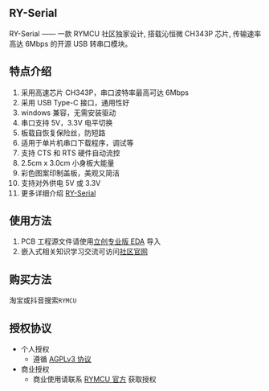 ## RY-Serial
RY-Serial —— 一款 RYMCU 社区独家设计, 搭载沁恒微 CH343P 芯片, 传输速率高达 6Mbps 的开源 USB 转串口模块。
## 特点介绍
1. 采用高速芯片 CH343P，串口波特率最高可达 6Mbps
2. 采用 USB Type-C 接口，通用性好
3. windows 兼容，无需安装驱动
4. 串口支持 5V，3.3V 电平切换
5. 板载自恢复保险丝，防短路
6. 适用于单片机串口下载程序，调试等
7. 支持 CTS 和 RTS 硬件自动流控
8. 2.5cm x 3.0cm 小身板大能量
9. 彩色图案印制盖板，美观又简洁
10. 支持对外供电 5V 或 3.3V
11. 更多详细介绍 [RY-Serial](https://rymcu.com/product/7)

## 使用方法
1. PCB 工程源文件请使用[立创专业版 EDA](https://pro.lceda.cn/editor) 导入
2. 嵌入式相关知识学习交流可访问[社区官网](https://rymcu.com)

## 购买方法
淘宝或抖音搜索`RYMCU`

## 授权协议
- 个人授权
  - 遵循 [AGPLv3 协议](https://www.gnu.org/licenses/agpl-3.0.en.html)
- 商业授权
  - 商业使用请联系 [RYMCU 官方](mailto:hugh@rymcu.com) 获取授权 

